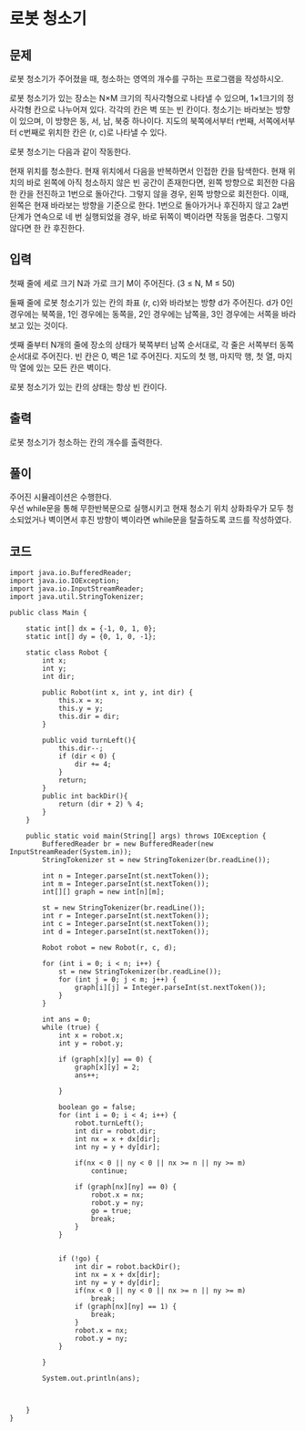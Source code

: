 # 로봇 청소기 
 
## 문제
로봇 청소기가 주어졌을 때, 청소하는 영역의 개수를 구하는 프로그램을 작성하시오.

로봇 청소기가 있는 장소는 N×M 크기의 직사각형으로 나타낼 수 있으며, 1×1크기의 정사각형 칸으로 나누어져 있다. 각각의 칸은 벽 또는 빈 칸이다. 청소기는 바라보는 방향이 있으며, 이 방향은 동, 서, 남, 북중 하나이다. 지도의 북쪽에서부터 r번째, 서쪽에서부터 c번째로 위치한 칸은 (r, c)로 나타낼 수 있다.

로봇 청소기는 다음과 같이 작동한다.

현재 위치를 청소한다.
현재 위치에서 다음을 반복하면서 인접한 칸을 탐색한다.
현재 위치의 바로 왼쪽에 아직 청소하지 않은 빈 공간이 존재한다면, 왼쪽 방향으로 회전한 다음 한 칸을 전진하고 1번으로 돌아간다. 그렇지 않을 경우, 왼쪽 방향으로 회전한다. 이때, 왼쪽은 현재 바라보는 방향을 기준으로 한다.
1번으로 돌아가거나 후진하지 않고 2a번 단계가 연속으로 네 번 실행되었을 경우, 바로 뒤쪽이 벽이라면 작동을 멈춘다. 그렇지 않다면 한 칸 후진한다.

## 입력
첫째 줄에 세로 크기 N과 가로 크기 M이 주어진다. (3 ≤ N, M ≤ 50)

둘째 줄에 로봇 청소기가 있는 칸의 좌표 (r, c)와 바라보는 방향 d가 주어진다. d가 0인 경우에는 북쪽을, 1인 경우에는 동쪽을, 2인 경우에는 남쪽을, 3인 경우에는 서쪽을 바라보고 있는 것이다.

셋째 줄부터 N개의 줄에 장소의 상태가 북쪽부터 남쪽 순서대로, 각 줄은 서쪽부터 동쪽 순서대로 주어진다. 빈 칸은 0, 벽은 1로 주어진다. 지도의 첫 행, 마지막 행, 첫 열, 마지막 열에 있는 모든 칸은 벽이다.

로봇 청소기가 있는 칸의 상태는 항상 빈 칸이다.

## 출력
로봇 청소기가 청소하는 칸의 개수를 출력한다.

## 풀이
주어진 시뮬레이션은 수행한다.  
우선 while문을 통해 무한반복문으로 실행시키고 현재 청소기 위치 상화좌우가 모두 청소되었거나 벽이면서
후진 방향이 벽이라면 while문을 탈출하도록 코드를 작성하였다. 


## 코드
```
import java.io.BufferedReader;
import java.io.IOException;
import java.io.InputStreamReader;
import java.util.StringTokenizer;

public class Main {

    static int[] dx = {-1, 0, 1, 0};
    static int[] dy = {0, 1, 0, -1};

    static class Robot {
        int x;
        int y;
        int dir;

        public Robot(int x, int y, int dir) {
            this.x = x;
            this.y = y;
            this.dir = dir;
        }

        public void turnLeft(){
            this.dir--;
            if (dir < 0) {
                dir += 4;
            }
            return;
        }
        public int backDir(){
            return (dir + 2) % 4;
        }
    }

    public static void main(String[] args) throws IOException {
        BufferedReader br = new BufferedReader(new InputStreamReader(System.in));
        StringTokenizer st = new StringTokenizer(br.readLine());

        int n = Integer.parseInt(st.nextToken());
        int m = Integer.parseInt(st.nextToken());
        int[][] graph = new int[n][m];

        st = new StringTokenizer(br.readLine());
        int r = Integer.parseInt(st.nextToken());
        int c = Integer.parseInt(st.nextToken());
        int d = Integer.parseInt(st.nextToken());

        Robot robot = new Robot(r, c, d);

        for (int i = 0; i < n; i++) {
            st = new StringTokenizer(br.readLine());
            for (int j = 0; j < m; j++) {
                graph[i][j] = Integer.parseInt(st.nextToken());
            }
        }

        int ans = 0;
        while (true) {
            int x = robot.x;
            int y = robot.y;

            if (graph[x][y] == 0) {
                graph[x][y] = 2;
                ans++;

            }

            boolean go = false;
            for (int i = 0; i < 4; i++) {
                robot.turnLeft();
                int dir = robot.dir;
                int nx = x + dx[dir];
                int ny = y + dy[dir];

                if(nx < 0 || ny < 0 || nx >= n || ny >= m)
                    continue;

                if (graph[nx][ny] == 0) {
                    robot.x = nx;
                    robot.y = ny;
                    go = true;
                    break;
                }
            }


            if (!go) {
                int dir = robot.backDir();
                int nx = x + dx[dir];
                int ny = y + dy[dir];
                if(nx < 0 || ny < 0 || nx >= n || ny >= m)
                    break;
                if (graph[nx][ny] == 1) {
                    break;
                }
                robot.x = nx;
                robot.y = ny;
            }

        }

        System.out.println(ans);



    }
}
```
